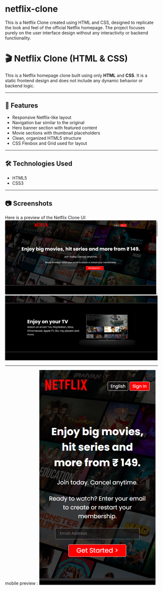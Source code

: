 # netflix-clone
This is a Netflix Clone created using HTML and CSS, designed to replicate the look and feel of the official Netflix homepage. The project focuses purely on the user interface design without any interactivity or backend functionality.

# 🎬 Netflix Clone (HTML & CSS)

This is a Netflix homepage clone built using only **HTML** and **CSS**. It is a static frontend design and does not include any dynamic behavior or backend logic.

---

## 🚀 Features

- Responsive Netflix-like layout
- Navigation bar similar to the original
- Hero banner section with featured content
- Movie sections with thumbnail placeholders
- Clean, organized HTML5 structure
- CSS Flexbox and Grid used for layout

---

## 🛠️ Technologies Used

- HTML5  
- CSS3  

---

## 📷 Screenshots
Here is a preview of the Netflix Clone UI:
![Netflix Clone Screenshot](./Screenshot1.png)
![Netflix Clone Screenshot](./Screenshot2.png)

---

mobile preview :
![Netflix Clone Screenshot](./Screenshot3.png)
